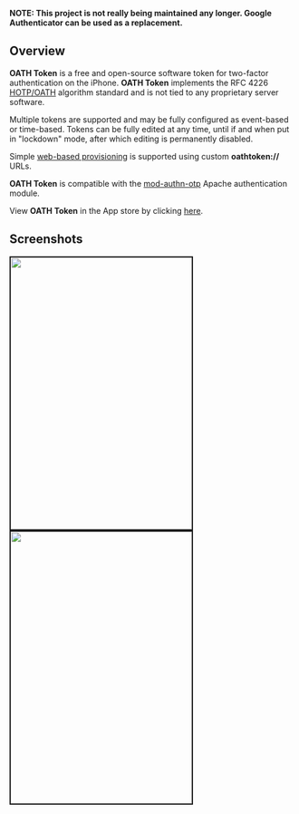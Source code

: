 **NOTE: This project is not really being maintained any longer. Google Authenticator can be used as a replacement.**

## Overview

**OATH Token** is a free and open-source software token for two-factor authentication on the iPhone. **OATH Token** implements the RFC 4226 [HOTP/OATH](http://en.wikipedia.org/wiki/HOTP) algorithm standard and is not tied to any proprietary server software.

Multiple tokens are supported and may be fully configured as event-based or time-based. Tokens can be fully edited at any time, until if and when put in "lockdown" mode, after which editing is permanently disabled.

Simple [web-based provisioning](https://github.com/archiecobbs/oathtoken/wiki/WebProvisioning) is supported using custom **oathtoken://** URLs.

**OATH Token** is compatible with the [mod-authn-otp](https://github.com/archiecobbs/mod-authn-otp) Apache authentication module.

View **OATH Token** in the App store by clicking [here](http://itunes.apple.com/us/app/oath-token/id364017137?mt=8).

## Screenshots

<img width='320' height='480' border='2' src='https://github.com/archiecobbs/oathtoken/wiki/mainscreen.png'></img>    <img width='320' height='480' border='2' src='https://github.com/archiecobbs/oathtoken/wiki/editscreen.png'></img>

